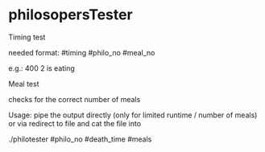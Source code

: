 # philosopersTester

Timing test

needed format: #timing #philo_no #meal_no

e.g.: 400 2 is eating


Meal test

checks for the correct number of meals


Usage: pipe the output directly (only for limited runtime / number of meals) or via redirect to file and cat the file into 

./philotester #philo_no #death_time #meals
